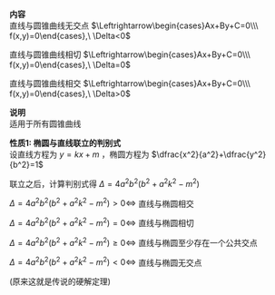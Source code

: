 **内容**  
直线与圆锥曲线无交点 $\Leftrightarrow\begin{cases}Ax+By+C=0\\\ f(x,y)=0\end{cases},\ \Delta<0$  
  
直线与圆锥曲线相切 $\Leftrightarrow\begin{cases}Ax+By+C=0\\\ f(x,y)=0\end{cases},\ \Delta=0$  
  
直线与圆锥曲线相交 $\Leftrightarrow\begin{cases}Ax+By+C=0\\\ f(x,y)=0\end{cases},\ \Delta>0$  
  
**说明**  
适用于所有圆锥曲线  
  
**性质1: 椭圆与直线联立的判别式**  
设直线方程为 $y=kx+m$ ，椭圆方程为 $\dfrac{x^2}{a^2}+\dfrac{y^2}{b^2}=1$  
  
联立之后，计算判别式得 $\Delta=4a^2b^2(b^2+a^2k^2-m^2)$  
  
$\Delta=4a^2b^2(b^2+a^2k^2-m^2)>0\Leftrightarrow$ 直线与椭圆相交  
  
$\Delta=4a^2b^2(b^2+a^2k^2-m^2)=0\Leftrightarrow$ 直线与椭圆相切  
  
$\Delta=4a^2b^2(b^2+a^2k^2-m^2)\geq0\Leftrightarrow$ 直线与椭圆至少存在一个公共交点  
  
$\Delta=4a^2b^2(b^2+a^2k^2-m^2)<0\Leftrightarrow$ 直线与椭圆无交点  
  
(原来这就是传说的硬解定理)  
